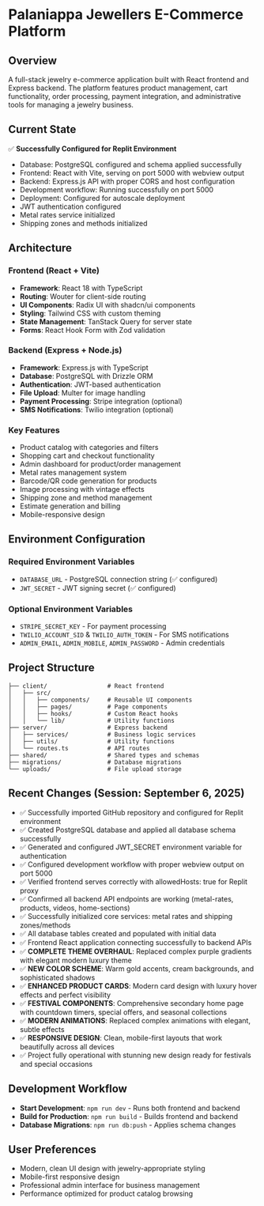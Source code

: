 # Palaniappa Jewellers E-Commerce Platform

## Overview
A full-stack jewelry e-commerce application built with React frontend and Express backend. The platform features product management, cart functionality, order processing, payment integration, and administrative tools for managing a jewelry business.

## Current State
✅ **Successfully Configured for Replit Environment**
- Database: PostgreSQL configured and schema applied successfully
- Frontend: React with Vite, serving on port 5000 with webview output
- Backend: Express.js API with proper CORS and host configuration
- Development workflow: Running successfully on port 5000
- Deployment: Configured for autoscale deployment
- JWT authentication configured
- Metal rates service initialized
- Shipping zones and methods initialized

## Architecture

### Frontend (React + Vite)
- **Framework**: React 18 with TypeScript
- **Routing**: Wouter for client-side routing
- **UI Components**: Radix UI with shadcn/ui components
- **Styling**: Tailwind CSS with custom theming
- **State Management**: TanStack Query for server state
- **Forms**: React Hook Form with Zod validation

### Backend (Express + Node.js)
- **Framework**: Express.js with TypeScript
- **Database**: PostgreSQL with Drizzle ORM
- **Authentication**: JWT-based authentication
- **File Upload**: Multer for image handling
- **Payment Processing**: Stripe integration (optional)
- **SMS Notifications**: Twilio integration (optional)

### Key Features
- Product catalog with categories and filters
- Shopping cart and checkout functionality
- Admin dashboard for product/order management
- Metal rates management system
- Barcode/QR code generation for products
- Image processing with vintage effects
- Shipping zone and method management
- Estimate generation and billing
- Mobile-responsive design

## Environment Configuration

### Required Environment Variables
- `DATABASE_URL` - PostgreSQL connection string (✅ configured)
- `JWT_SECRET` - JWT signing secret (✅ configured)

### Optional Environment Variables
- `STRIPE_SECRET_KEY` - For payment processing
- `TWILIO_ACCOUNT_SID` & `TWILIO_AUTH_TOKEN` - For SMS notifications
- `ADMIN_EMAIL`, `ADMIN_MOBILE`, `ADMIN_PASSWORD` - Admin credentials

## Project Structure
```
├── client/                 # React frontend
│   ├── src/
│   │   ├── components/     # Reusable UI components
│   │   ├── pages/          # Page components
│   │   ├── hooks/          # Custom React hooks
│   │   └── lib/            # Utility functions
├── server/                 # Express backend
│   ├── services/           # Business logic services
│   ├── utils/              # Utility functions
│   └── routes.ts           # API routes
├── shared/                 # Shared types and schemas
├── migrations/             # Database migrations
└── uploads/                # File upload storage
```

## Recent Changes (Session: September 6, 2025)
- ✅ Successfully imported GitHub repository and configured for Replit environment
- ✅ Created PostgreSQL database and applied all database schema successfully
- ✅ Generated and configured JWT_SECRET environment variable for authentication
- ✅ Configured development workflow with proper webview output on port 5000
- ✅ Verified frontend serves correctly with allowedHosts: true for Replit proxy
- ✅ Confirmed all backend API endpoints are working (metal-rates, products, videos, home-sections)
- ✅ Successfully initialized core services: metal rates and shipping zones/methods
- ✅ All database tables created and populated with initial data
- ✅ Frontend React application connecting successfully to backend APIs
- ✅ **COMPLETE THEME OVERHAUL**: Replaced complex purple gradients with elegant modern luxury theme
- ✅ **NEW COLOR SCHEME**: Warm gold accents, cream backgrounds, and sophisticated shadows
- ✅ **ENHANCED PRODUCT CARDS**: Modern card design with luxury hover effects and perfect visibility
- ✅ **FESTIVAL COMPONENTS**: Comprehensive secondary home page with countdown timers, special offers, and seasonal collections
- ✅ **MODERN ANIMATIONS**: Replaced complex animations with elegant, subtle effects
- ✅ **RESPONSIVE DESIGN**: Clean, mobile-first layouts that work beautifully across all devices
- ✅ Project fully operational with stunning new design ready for festivals and special occasions

## Development Workflow
- **Start Development**: `npm run dev` - Runs both frontend and backend
- **Build for Production**: `npm run build` - Builds frontend and backend
- **Database Migrations**: `npm run db:push` - Applies schema changes

## User Preferences
- Modern, clean UI design with jewelry-appropriate styling
- Mobile-first responsive design
- Professional admin interface for business management
- Performance optimized for product catalog browsing